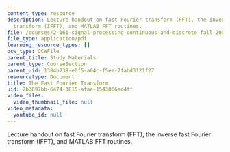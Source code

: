 ```yaml
---
content_type: resource
description: Lecture handout on fast Fourier transform (FFT), the inverse fast Fourier
  transform (IFFT), and MATLAB FFT routines.
file: /courses/2-161-signal-processing-continuous-and-discrete-fall-2008/2b3897bb64743815afae1543066ed4ff_fft.pdf
file_type: application/pdf
learning_resource_types: []
ocw_type: OCWFile
parent_title: Study Materials
parent_type: CourseSection
parent_uid: 1384b738-e0f5-a04c-f5ee-7fabd3121f27
resourcetype: Document
title: The Fast Fourier Transform
uid: 2b3897bb-6474-3815-afae-1543066ed4ff
video_files:
  video_thumbnail_file: null
video_metadata:
  youtube_id: null
---
```

Lecture handout on fast Fourier transform (FFT), the inverse fast Fourier transform (IFFT), and MATLAB FFT routines.

